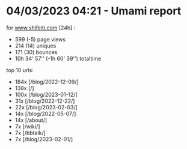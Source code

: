 # 04/03/2023 04:21 - Umami report
for www.shifeiti.com [24h] :

 - 599 (-5) page views
 - 214 (14) uniques
 - 171 (30) bounces
 - 10h 34' 57'' (-1h 60' 39'') totaltime


top 10 urls:
 - 184x [/blog/2022-12-09/]
 - 138x [/]
 - 100x [/blog/2023-01-12/]
 - 31x [/blog/2022-12-22/]
 - 22x [/blog/2023-02-03/]
 - 14x [/blog/2022-05-07/]
 - 14x [/about/]
 - 7x [/wiki/]
 - 7x [/bbtalk/]
 - 7x [/blog/2023-02-01/]


